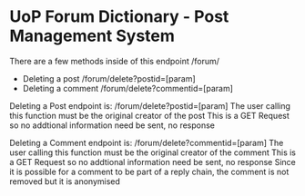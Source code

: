 # UoP Forum Dictionary - Post Management System

There are a few methods inside of this endpoint /forum/
  - Deleting a post /forum/delete?postid=[param]
  - Deleting a comment /forum/delete?commentid=[param]

Deleting a Post
endpoint is: /forum/delete?postid=[param]
The user calling this function must be the original creator of the post
This is a GET Request so no addtional information need be sent, no response

Deleting a Comment
endpoint is: /forum/delete?commentid=[param]
The user calling this function must be the original creator of the comment
This is a GET Request so no addtional information need be sent, no response
Since it is possible for a comment to be part of a reply chain, the comment is not removed but it is anonymised